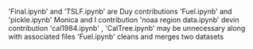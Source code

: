'Final.ipynb' and 'TSLF.ipynb' are Duy contributions
'Fuel.ipynb' and 'pickle.ipynb' Monica and I contribution
'noaa region data.ipynb' devin contribution
'cal1984.ipynb' , 'CalTree.ipynb' may be unnecessary along with associated files
'Fuel.ipynb' cleans and merges two datasets